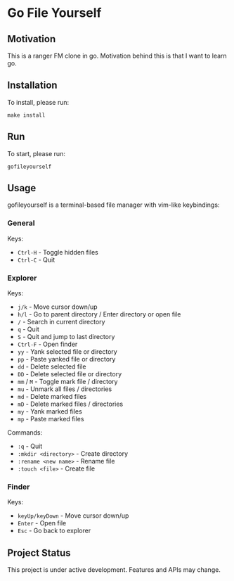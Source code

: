 # Go File Yourself

## Motivation

This is a ranger FM clone in go. Motivation behind this is that I want to learn go.

## Installation

To install, please run:
```
make install
```

## Run

To start, please run:

```
gofileyourself
```

## Usage

gofileyourself is a terminal-based file manager with vim-like keybindings:

### General

Keys:

- `Ctrl-H` - Toggle hidden files
- `Ctrl-C` - Quit

### Explorer

Keys:

- `j/k` - Move cursor down/up
- `h/l` - Go to parent directory / Enter directory or open file
- `/` - Search in current directory
- `q` - Quit
- `S` - Quit and jump to last directory
- `Ctrl-F` - Open finder
- `yy` - Yank selected file or directory
- `pp` - Paste yanked file or directory
- `dd` - Delete selected file
- `DD` - Delete selected file or directory
- `mm` / `M` - Toggle mark file / directory
- `mu` - Unmark all files / directories
- `md` - Delete marked files
- `mD` - Delete marked files / directories
- `my` - Yank marked files
- `mp` - Paste marked files

Commands:

- `:q` - Quit
- `:mkdir <directory>` - Create directory
- `:rename <new name>` - Rename file
- `:touch <file>` - Create file

### Finder

Keys:

- `keyUp/keyDown` - Move cursor down/up
- `Enter` - Open file
- `Esc` - Go back to explorer

## Project Status

This project is under active development. Features and APIs may change.


